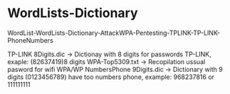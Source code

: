 # WordLists-Dictionary
WordList-WordLists-Dictionary-AttackWPA-Pentesting-TPLINK-TP-LINK-PhoneNumbers

TP-LINK 8Digits.dic -> Dictionay with 8 digits for passwords TP-LINK, exaple: (82637419)8 digits 
WPA-Top5309.txt -> Recopilation ussual pasword for wifi WPA/WP
NumbersPhone 9Digits.dic -> Dictionary with 9 digits (0123456789) have too numbers phone, example: 968237816 or 111111111
